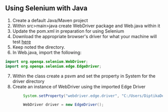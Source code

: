 ## Using Selenium with Java
1. Create a default Java/Maven project
2. Within src>main>java create WebDriver package and Web.java within it
3. Update the pom.xml in preparation for using Selenium
4. Download the appropriate browser's driver for what your machine will test [here](https://www.selenium.dev/downloads/)
5. Keep noted the directory.
6. In Web.java, import the following:
``` java
import org.openqa.selenium.WebDriver;
import org.openqa.selenium.edge.EdgeDriver;
```
7. Within the class create a psvm and set the property in System for the driver directory
8. Create an instance of WebDriver using the imported Edge Driver
```java
        System.setProperty("webdriver.edge.driver", "C:/Users/DiptikaDevi/Downloads/edgedriver_win64/msedgedriver.exe");

        WebDriver driver = new EdgeDriver();
```

